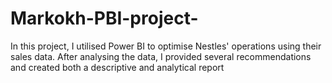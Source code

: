 # Markokh-PBI-project-
In this project, I utilised Power BI to optimise Nestles' operations using their sales data. After analysing the data, I provided several recommendations and created both a descriptive and analytical report
